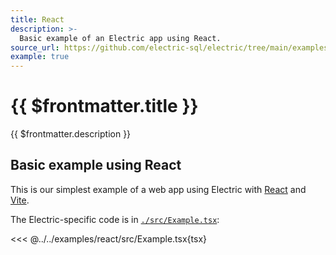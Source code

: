 ```yaml
---
title: React
description: >-
  Basic example of an Electric app using React.
source_url: https://github.com/electric-sql/electric/tree/main/examples/react
example: true
---
```


# {{ $frontmatter.title }}

{{ $frontmatter.description }}

<DemoCTAs :demo="$frontmatter" />

## Basic example using React

This is our simplest example of a web app using Electric with [React](https://react.dev) and [Vite](https://vite.dev).

The Electric-specific code is in [`./src/Example.tsx`](https://github.com/electric-sql/electric/blog/main/examples/react/src/Example.tsx):

<<< @../../examples/react/src/Example.tsx{tsx}

<DemoCTAs :demo="$frontmatter" />
